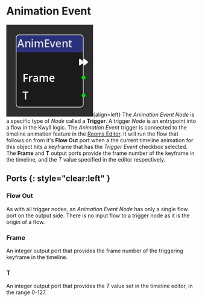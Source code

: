 
# Animation Event

![Animation Event Node](../../assets/nodes/animationevent_node.png){align=left}
The *Animation Event Node* is a specific type of *Node* called a __Trigger__. A
trigger *Node* is an entrypoint into a flow in the Kwyll logic. The *Animation
Event* trigger is connected to the timeline animation feature in the [Rooms
Editor](rooms_editor.md). It will run the flow that follows on from it's __Flow
Out__ port when a the current timeline animation for this object hits a
keyframe that has the *Trigger Event* checkbox selected. The __Frame__ and
__T__ output ports provide the frame number of the keyframe in the timeline,
and the *T* value specified in the editor respectively.


## Ports {: style="clear:left" }

### Flow Out

As with all trigger nodes, an *Animation Event Node* has only a single flow
port on the output side. There is no input flow to a trigger node as it is the
origin of a flow.

### Frame

An integer output port that provides the frame number of the triggering
keyframe in the timeline.

### T

An integer output port that provides the *T* value set in the timeline editor,
in the range 0-127.
